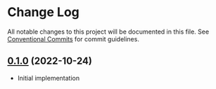 # Change Log

All notable changes to this project will be documented in this file.
See [Conventional Commits](https://conventionalcommits.org) for commit guidelines.

## [0.1.0](https://github.com/chainsafe/as-chacha20poly1305) (2022-10-24)

* Initial implementation

